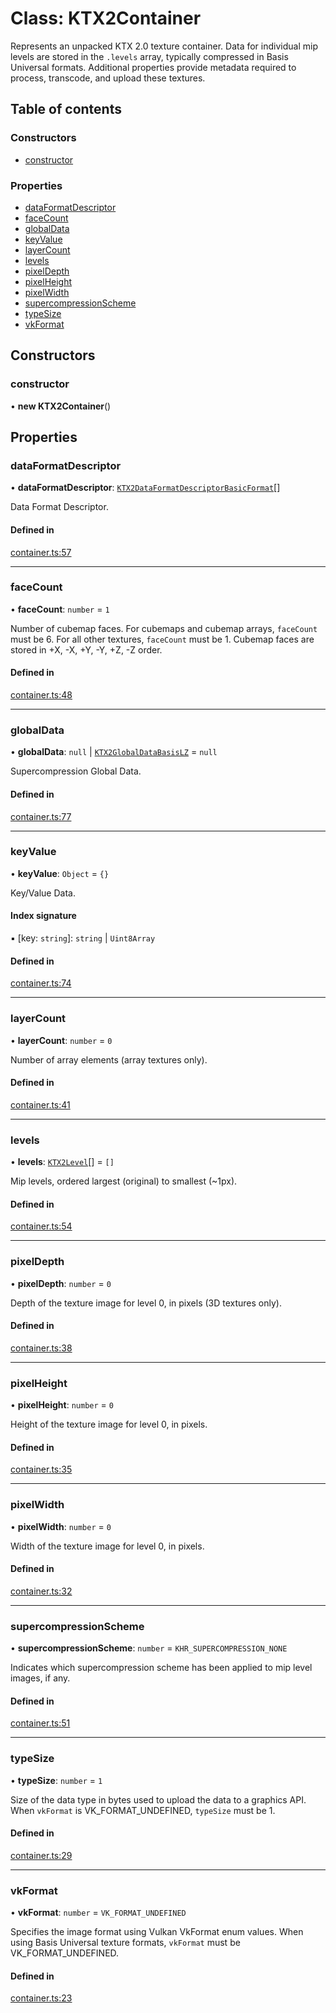 # Class: KTX2Container

Represents an unpacked KTX 2.0 texture container. Data for individual mip levels are stored in
the `.levels` array, typically compressed in Basis Universal formats. Additional properties
provide metadata required to process, transcode, and upload these textures.

## Table of contents

### Constructors

- [constructor](KTX2Container.md#constructor)

### Properties

- [dataFormatDescriptor](KTX2Container.md#dataformatdescriptor)
- [faceCount](KTX2Container.md#facecount)
- [globalData](KTX2Container.md#globaldata)
- [keyValue](KTX2Container.md#keyvalue)
- [layerCount](KTX2Container.md#layercount)
- [levels](KTX2Container.md#levels)
- [pixelDepth](KTX2Container.md#pixeldepth)
- [pixelHeight](KTX2Container.md#pixelheight)
- [pixelWidth](KTX2Container.md#pixelwidth)
- [supercompressionScheme](KTX2Container.md#supercompressionscheme)
- [typeSize](KTX2Container.md#typesize)
- [vkFormat](KTX2Container.md#vkformat)

## Constructors

### constructor

• **new KTX2Container**()

## Properties

### dataFormatDescriptor

• **dataFormatDescriptor**: [`KTX2DataFormatDescriptorBasicFormat`](../interfaces/KTX2DataFormatDescriptorBasicFormat.md)[]

Data Format Descriptor.

#### Defined in

[container.ts:57](https://github.com/donmccurdy/KTX-Parse/blob/a31e2c2/src/container.ts#L57)

___

### faceCount

• **faceCount**: `number` = `1`

Number of cubemap faces. For cubemaps and cubemap arrays, `faceCount` must be 6. For all
other textures, `faceCount` must be 1. Cubemap faces are stored in +X, -X, +Y, -Y, +Z, -Z
order.

#### Defined in

[container.ts:48](https://github.com/donmccurdy/KTX-Parse/blob/a31e2c2/src/container.ts#L48)

___

### globalData

• **globalData**: ``null`` \| [`KTX2GlobalDataBasisLZ`](../interfaces/KTX2GlobalDataBasisLZ.md) = `null`

Supercompression Global Data.

#### Defined in

[container.ts:77](https://github.com/donmccurdy/KTX-Parse/blob/a31e2c2/src/container.ts#L77)

___

### keyValue

• **keyValue**: `Object` = `{}`

Key/Value Data.

#### Index signature

▪ [key: `string`]: `string` \| `Uint8Array`

#### Defined in

[container.ts:74](https://github.com/donmccurdy/KTX-Parse/blob/a31e2c2/src/container.ts#L74)

___

### layerCount

• **layerCount**: `number` = `0`

Number of array elements (array textures only).

#### Defined in

[container.ts:41](https://github.com/donmccurdy/KTX-Parse/blob/a31e2c2/src/container.ts#L41)

___

### levels

• **levels**: [`KTX2Level`](../interfaces/KTX2Level.md)[] = `[]`

Mip levels, ordered largest (original) to smallest (~1px).

#### Defined in

[container.ts:54](https://github.com/donmccurdy/KTX-Parse/blob/a31e2c2/src/container.ts#L54)

___

### pixelDepth

• **pixelDepth**: `number` = `0`

Depth of the texture image for level 0, in pixels (3D textures only).

#### Defined in

[container.ts:38](https://github.com/donmccurdy/KTX-Parse/blob/a31e2c2/src/container.ts#L38)

___

### pixelHeight

• **pixelHeight**: `number` = `0`

Height of the texture image for level 0, in pixels.

#### Defined in

[container.ts:35](https://github.com/donmccurdy/KTX-Parse/blob/a31e2c2/src/container.ts#L35)

___

### pixelWidth

• **pixelWidth**: `number` = `0`

Width of the texture image for level 0, in pixels.

#### Defined in

[container.ts:32](https://github.com/donmccurdy/KTX-Parse/blob/a31e2c2/src/container.ts#L32)

___

### supercompressionScheme

• **supercompressionScheme**: `number` = `KHR_SUPERCOMPRESSION_NONE`

Indicates which supercompression scheme has been applied to mip level images, if any.

#### Defined in

[container.ts:51](https://github.com/donmccurdy/KTX-Parse/blob/a31e2c2/src/container.ts#L51)

___

### typeSize

• **typeSize**: `number` = `1`

Size of the data type in bytes used to upload the data to a graphics API. When `vkFormat` is
VK_FORMAT_UNDEFINED, `typeSize` must be 1.

#### Defined in

[container.ts:29](https://github.com/donmccurdy/KTX-Parse/blob/a31e2c2/src/container.ts#L29)

___

### vkFormat

• **vkFormat**: `number` = `VK_FORMAT_UNDEFINED`

Specifies the image format using Vulkan VkFormat enum values. When using Basis Universal
texture formats, `vkFormat` must be VK_FORMAT_UNDEFINED.

#### Defined in

[container.ts:23](https://github.com/donmccurdy/KTX-Parse/blob/a31e2c2/src/container.ts#L23)
